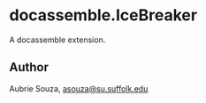 # docassemble.IceBreaker

A docassemble extension.

## Author

Aubrie Souza, asouza@su.suffolk.edu

